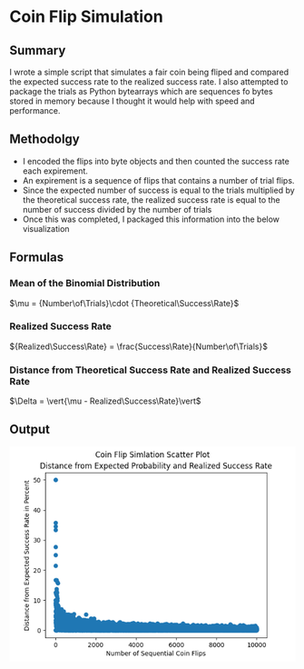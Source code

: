 # Coin Flip Simulation
## Summary
I wrote a simple script that simulates a fair coin being fliped and compared the expected success rate to the realized success rate.  I also attempted to package the trials as Python bytearrays which are sequences fo bytes stored in memory because I thought it would help with speed and performance.

## Methodolgy
- I encoded the flips into byte objects and then counted the success rate each expirement.
- An expirement is a sequence of flips that contains a number of trial flips.
- Since the expected number of success is equal to the trials multiplied by the theoretical success rate, the realized success rate is equal to the number of success divided by the number of trials
- Once this was completed, I packaged this information into the below visualization

## Formulas

### Mean of the Binomial Distribution
$\mu = {Number\of\Trials}\cdot {Theoretical\Success\Rate}$

### Realized Success Rate
${Realized\Success\Rate} = \frac{Success\Rate}{Number\of\Trials}$

### Distance from Theoretical Success Rate and Realized Success Rate
$\Delta = \vert{\mu - Realized\Success\Rate}\vert$

## Output
![alt text](output_plot.png)
